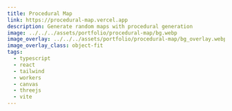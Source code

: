 ```yaml
---
title: Procedural Map
link: https://procedural-map.vercel.app
description: Generate random maps with procedural generation
image: ../../../assets/portfolio/procedural-map/bg.webp
image_overlay: ../../../assets/portfolio/procedural-map/bg_overlay.webp
image_overlay_class: object-fit
tags:
  - typescript
  - react
  - tailwind
  - workers
  - canvas
  - threejs
  - vite
---
```

